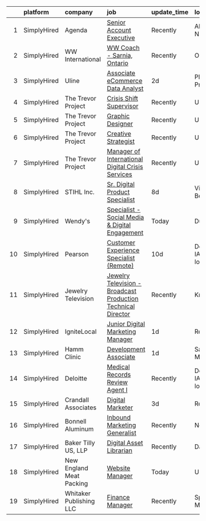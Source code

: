 

|    | platform    | company                  | job                                                                                                                                                                       | update_time   | location                     |
|---:|:------------|:-------------------------|:--------------------------------------------------------------------------------------------------------------------------------------------------------------------------|:--------------|:-----------------------------|
|  1 | SimplyHired | Agenda                   | [Senior Account Executive](https://www.simplyhired.com/job/y5FsSBEBGXnvX33iu8vyL1UeqUsDXFUo183szTqaEABBarf7Ihw5aQ?q=digital+platform)                                     | Recently      | Albuquerque, NM              |
|  2 | SimplyHired | WW International         | [WW Coach - Sarnia, Ontario](https://www.simplyhired.com/job/SIXx9K-2thJcg-I-fb6yZLwIk0Xgz0EsH6-SVjcbyWSSYHPdjxXXRw?q=digital+platform)                                   | Recently      | Ontario, CA                  |
|  3 | SimplyHired | Uline                    | [Associate eCommerce Data Analyst](https://www.simplyhired.com/job/4TanBcbT61jPwp7t5Z_duBA9RgUc2aVEt11Au9SFd7hMp7Lzlh6lHQ?q=digital+platform)                             | 2d            | Pleasant Prairie, WI         |
|  4 | SimplyHired | The Trevor Project       | [Crisis Shift Supervisor](https://www.simplyhired.com/job/F6Gv5A5jCur6VxNSXBACSIffmTNW-OvJI_4y9ONT9hrj-LOs-yWkXg?q=digital+platform)                                      | Recently      | United States                |
|  5 | SimplyHired | The Trevor Project       | [Graphic Designer](https://www.simplyhired.com/job/tjrBtD4PzDL4mp3c9dNFO-7eBUYEV-Bb7xcxXZXeqx57IQRsJW7umA?q=digital+platform)                                             | Recently      | United States                |
|  6 | SimplyHired | The Trevor Project       | [Creative Strategist](https://www.simplyhired.com/job/ptKdruhOxQX_3sgtdd2WG0pjtZa6e2XcpTvCL8vPpG1zluJFzllmOg?q=digital+platform)                                          | Recently      | United States                |
|  7 | SimplyHired | The Trevor Project       | [Manager of International Digital Crisis Services](https://www.simplyhired.com/job/Z4cFFelTHnrPT2MKRe0b1WFCh7uCER9id9k1Qo7WOvBzimIAcWEhNA?q=digital+platform)             | Recently      | United States                |
|  8 | SimplyHired | STIHL Inc.               | [Sr. Digital Product Specialist](https://www.simplyhired.com/job/zBILGg6E8J69eAahdvu8nGz_ta6VRMpRECm2gUrXcbxtNzNKPujx4Q?q=digital+platform)                               | 8d            | Virginia Beach, VA           |
|  9 | SimplyHired | Wendy's                  | [Specialist - Social Media & Digital Engagement](https://www.simplyhired.com/job/lLzlulnxXZZQSQykwQgcbEOk5hej5oJVfXHRj3y4Z0VZkwK28fK4-g?q=digital+platform)               | Today         | Dublin, OH                   |
| 10 | SimplyHired | Pearson                  | [Customer Experience Specialist (Remote)](https://www.simplyhired.com/job/ExOJDyfOdb-si8QPhyT_PGUSHhpaEBGNjheYGUZPtOsdlPH_pMHWyQ?q=digital+platform)                      | 10d           | Des Moines, IA +35 locations |
| 11 | SimplyHired | Jewelry Television       | [Jewelry Television - Broadcast Production Technical Director](https://www.simplyhired.com/job/8MwlsQlki7K0k5JM_ekdxE4L4LoYqsbOdbdnOHu1yMZcbRlicvwc3A?q=digital+platform) | Recently      | Knoxville, TN                |
| 12 | SimplyHired | IgniteLocal              | [Junior Digital Marketing Manager](https://www.simplyhired.com/job/KUSGtE_mxN4bL1jOgnqkQu2Po3UWOUVy_FI-VT54MWZw9mZChSyxqA?q=digital+platform)                             | 1d            | Remote                       |
| 13 | SimplyHired | Hamm Clinic              | [Development Associate](https://www.simplyhired.com/job/6nHbw5x0tdXUNW6Entkb5xNZx72Mk3GPv4BK_UfQlJn0d1rTEHXCDw?q=digital+platform)                                        | 1d            | Saint Paul, MN               |
| 14 | SimplyHired | Deloitte                 | [Medical Records Review Agent I](https://www.simplyhired.com/job/Ve-_jK68nasFFZHtnQdg1sFicQwXiWSq6tZcgQOXIr71BkkOAc2hYw?q=digital+platform)                               | Recently      | Des Moines, IA +42 locations |
| 15 | SimplyHired | Crandall Associates      | [Digital Marketer](https://www.simplyhired.com/job/NP4W33FU-oQhoGKHEBLYg7Ejmplgs2XQhYuuKzjWt572rhAb2aigGw?q=digital+platform)                                             | 3d            | Remote                       |
| 16 | SimplyHired | Bonnell Aluminum         | [Inbound Marketing Generalist](https://www.simplyhired.com/job/_rwxh8HhcozRwTvuRnB2fyvtxjZ9P4RBg_Eo9acOdAhJ_W2Md7K_BQ?q=digital+platform)                                 | Recently      | Newnan, GA                   |
| 17 | SimplyHired | Baker Tilly US, LLP      | [Digital Asset Librarian](https://www.simplyhired.com/job/DvgOJIBl3w7zrqWL94OaTP5KP7BOSlN3oB3_hx5fkgbBqPtVM2nT4Q?q=digital+platform)                                      | Recently      | Dallas, TX                   |
| 18 | SimplyHired | New England Meat Packing | [Website Manager](https://www.simplyhired.com/job/9p9MJbzPZCM9dgThFbF0XPh8aLgNkc9PmG_J0Erw6zLScEbk6V-gKQ?q=digital+platform)                                              | Today         | United, WV                   |
| 19 | SimplyHired | Whitaker Publishing LLC  | [Finance Manager](https://www.simplyhired.com/job/GaaJWmM4QyF9Q6SqCo36obI772UuPNeKZ56eKRKc_daEaoQNGY1yww?q=digital+platform)                                              | Recently      | Springfield, MO              |